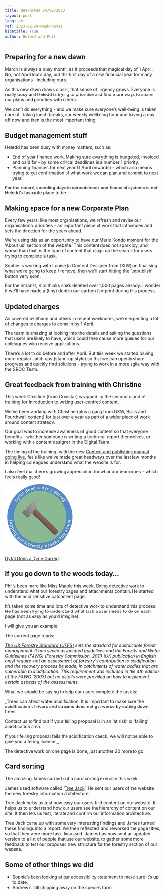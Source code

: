 ```yaml
---
title: Weeknotes 24/02/2023
layout: post
lang: en
ref: 2023-02-24-week-notes
hidetitle: True
author: Heledd and Phil
---
```


## Preparing for a new dawn

March is always a busy month, as it proceeds that magical day of 1 April. No, not April fool’s day, but the first day of a new financial year for many organisations - including ours.

As this new dawn draws closer, that sense of urgency grows. Everyone is really busy and  Heledd is trying to prioritise and find more ways to share our plans and priorities with others. 

We can’t do everything - and we make sure everyone’s well-being is taken care of. Taking lunch breaks, our weekly wellbeing hour and having a day off now and then is the most important thing. 

## Budget management stuff

Heledd has been busy with money matters, such as:

+ End of year finance work. Making sure everything is budgeted, invoiced and paid for - by some critical deadlines is a number 1 priority.
+ Planning finances for next year (1 April onwards) - which also means trying to get confirmation of what work we can plan and commit to next year.

For the record, spending days in spreadsheets and financial systems is not Heledd’s favourite place to be.

## Making space for a new Corporate Plan 

Every few years, like most organisations, we refresh and revise our organisational priorities - an important piece of work that influences and sets the direction for the years ahead. 

We’re using this as an opportunity to have our Marie Kondo moment for the ‘About us’ section of the website. This content does not spark joy, and worse than that, is the type of content that clogs up the search for users trying to complete a task. 

Sophie is working with Louise (a Content Designer from DXW) on finalising what we’re going to keep / remove, then we’ll start hitting the ‘unpublish’ button very soon. 

For the intranet, Kim thinks she’s deleted over 1,000 pages already. I wonder if we’ll have made a (tiny) dent in our carbon footprint during this process.

## Updated charges

As covered by Shaun and others in recent weeknotes, we’re expecting a lot of changes to charges to come in by 1 April.

The team is amazing at looking into the details and asking the questions that users are likely to have, which could then cause more queues for our colleagues who receive applications. 

There’s a lot to do before and after April. But this week we started having more regular  catch ups (stand-up style) so that we can openly share progress and quickly find solutions - trying to work in a more agile way with the SROC Team.

## Great feedback from training with Christine

This week Christine (from Crocstar) wrapped up the second round of training for Introduction to writing user-centred content.

We’ve been working with Christine (plus a gang from DXW, Basis and Fourthwall content) for just over a year as part of a wider piece of work around content strategy.

Our goal was to increase awareness of good content so that everyone benefits - whether someone is writing a technical report themselves, or working with a content designer in the Digital Team.

The timing of the training, with the new [Content and publishing manual going live](https://naturalresources.wales/footer-links/content-and-publishing-manual/?lang=en), feels like we’ve made great headways over the last few months in helping colleagues understand what the website is for. 

I also feel that there’s growing appreciation for what our team does - which feels really good!

![alt text](https://github.com/nrw-digital/week-notes/blob/640aa6a9294d8608892af44063391f40f4f01e6b/images/24022023-001.png?raw=true)

[Dyfal Donc a Dyr y Garreg](https://nscblog.com/step-by-step-habit-creation/dyfal-donc-a-dyr-y-garreg/)

## If you go down to the woods today…

Phil’s been more like Miss Marple this week. Doing detective work to understand what our forestry pages and attachments contain. He started with the acid sensitive catchment page. 

It’s taken some time and lots of detective work to understand this process. He has been trying to understand what task a user needs to do on each page (not as easy as you’d imagine).

I will give you an example:

The current page reads:

_[The UK Forestry Standard (UKFS)](https://www.gov.uk/government/publications/the-uk-forestry-standard) sets the standard for sustainable forest management. It has seven associated guidelines and the Forests and Water Guidelines (F&WG) (Forestry Commission, 2011) (UK publication in English only) require that an assessment of forestry's contribution to acidification and the recovery process be made, in catchments of water bodies that are vulnerable to acidification. This requirement was included in the 4th edition of the F&WG (2003) but no details were provided on how to implement certain aspects of the assessments._

What we should be saying to help our users complete the task is:

_Trees can affect water acidification. It is important to make sure the acidification of rivers and streams does not get worse by cutting down trees.

Contact us to find out if your felling proposal is in an ‘at risk’ or ‘failing’ acidification area.

If your felling proposal fails the acidification check, we will not be able to give you a felling licence._

The detective work on one page is done, just another 20 more to go.

## Card sorting

The amazing James carried out a card sorting exercise this week.

James used software called ‘[Tree Jack](https://www.optimalworkshop.com/treejack/)’. He sent our users of the website the new forestry information architecture.

Tree Jack helps us test how easy our users find content on our website. It helps us to understand how our users see the hierarchy of content on our site. It then lets us test, iterate and confirm our information architecture.

Tree Jack came up with some very interesting findings and James turned these findings into a report. We then reflected, and reworked the page titles, so that they were more task-focussed. James has now sent an updated version to a list of people that use our website, to gather some more feedback to test our proposed new structure for the forestry section of our website. 

## Some of other things we did

+ Sophie’s been looking at our accessibility statement to make sure it’s up to date.
+ Andrew’s still chipping away on the species form
